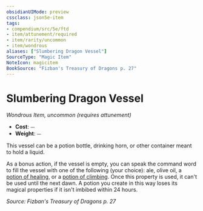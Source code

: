 ```yaml
---
obsidianUIMode: preview
cssclass: json5e-item
tags:
- compendium/src/5e/ftd
- item/attunement/required
- item/rarity/uncommon
- item/wondrous
aliases: ["Slumbering Dragon Vessel"]
SourceType: "Magic Item"
NoteIcon: magicitem
BookSource: "Fizban's Treasury of Dragons p. 27"
---
```

# Slumbering Dragon Vessel
*Wondrous Item, uncommon (requires attunement)*  

- **Cost**: ⏤
- **Weight**: ⏤

This vessel can be a potion bottle, drinking horn, or other container meant to hold a liquid.

As a bonus action, if the vessel is empty, you can speak the command word to fill the vessel with one of the following (your choice): ale, olive oil, a [potion of healing](/2-Mechanics/CLI/items/potion-of-healing.md), or a [potion of climbing](/2-Mechanics/CLI/items/potion-of-climbing.md). Once this property is used, it can't be used until the next dawn. A potion you create in this way loses its magical properties if it isn't imbibed within 24 hours.

*Source: Fizban's Treasury of Dragons p. 27*